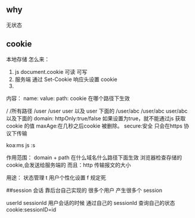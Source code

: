## why

无状态

## cookie

本地存储
怎么来：
1. js document.cookie 可读 可写
2. 服务端 通过 Set-Cookie 响应头设置 cookie
3. 


内容：
name:
value:
path: cookie 在哪个路径下生效

/           /所有路径
/user       /user user 以及 user 下面的
/user/abc   /user/abc  user/abc 以及下面的
domain: httpOnly:true/false 如果设置为true，就不能通过js 获取cookie 的值
maxAge:在几秒之后cookie 被删除。
secure:安全 只会在https 协议下传输

koa:ms js :s


作用范围：
domain + path
在什么域名什么路径下面生效
浏览器检查存储的 cookie,会发送给服务端的
而且：http 传输报文的大小

用途：
状态管理 t
用户个性化设置 f
规定死

##session
会话
靠后台自己实现的
很多个用户 产生很多个 session

userId
sessionId 用户会话的时候 通过自己的 sessionId 查询自己的状态
cookie:sessionID=id
